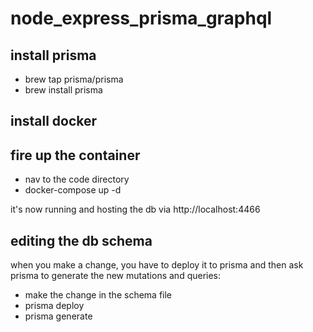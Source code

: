 # node_express_prisma_graphql

## install prisma
- brew tap prisma/prisma
- brew install prisma

## install docker

## fire up the container
- nav to the code directory
- docker-compose up -d

it's now running and hosting the db via http://localhost:4466


## editing the db schema
when you make a change, you have to deploy it to prisma and then ask prisma to generate the new mutations and queries:
- make the change in the schema file
- prisma deploy
- prisma generate

